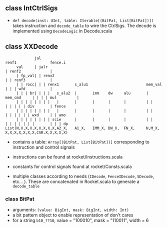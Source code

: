 ## class IntCtrlSigs
- `def decode(inst: UInt, table: Iterable[(BitPat, List[BitPat])])` takes
  instruction and `decode_table` to wire the CtrlSigs. The decode is implemented using `DecodeLogic` in Decode.scala

## class XXDecode 

                 jal                                                             renf1               fence.i
         val     | jalr                                                          | renf2             |
         | fp_val| | renx2                                                       | | renf3           |
         | | rocc| | | renx1       s_alu1                          mem_val       | | | wfd           |
         | | | br| | | |   s_alu2  |       imm    dw     alu       | mem_cmd     | | | | mul         |
         | | | | | | | |   |       |       |      |      |         | |           | | | | | div       | fence
         | | | | | | | |   |       |       |      |      |         | |           | | | | | | wxd     | | amo
         | | | | | | | | scie      |       |      |      |         | |           | | | | | | |       | | | dp
    List(N,X,X,X,X,X,X,X,X,A2_X,   A1_X,   IMM_X, DW_X,  FN_X,     N,M_X,        X,X,X,X,X,X,X,CSR.X,X,X,X,X)


- contains a table: `Array[(BitPat, List[BitPat])]` corresponding to instruction and control signals
- instructions can be found at rocket/Instructions.scala
- constants for control signals found at rocket/Consts.scala

- multiple classes according to needs (`IDecode`, `FenceIDecode`, `SDecode`, etc... ). These are concatenated in Rocket.scala to generate a `decode_table`

### class BitPat
- arguments: `(value: BigInt, mask: BigInt, width: Int)`
- a bit pattern object to enable representation of don't cares
- for a string `b10_??10`, value = "100010", mask = "110011", width = 6


